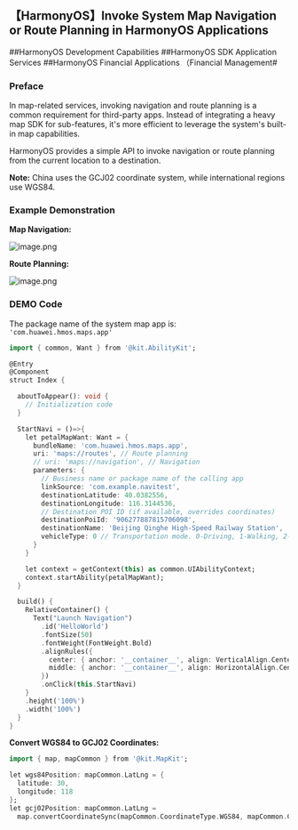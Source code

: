 ## 【HarmonyOS】Invoke System Map Navigation or Route Planning in HarmonyOS Applications  

\##HarmonyOS Development Capabilities ##HarmonyOS SDK Application Services ##HarmonyOS Financial Applications （Financial Management#  

### Preface  

In map-related services, invoking navigation and route planning is a common requirement for third-party apps. Instead of integrating a heavy map SDK for sub-features, it's more efficient to leverage the system's built-in map capabilities.  

HarmonyOS provides a simple API to invoke navigation or route planning from the current location to a destination.  

**Note:** China uses the GCJ02 coordinate system, while international regions use WGS84.  


### Example Demonstration  

**Map Navigation:**  

![image.png](https://api.nutpi.net/file/topic/2025-06-20/image/5b9cf565575d4e199716d00590dc95e8b1862.png)  

**Route Planning:**  

![image.png](https://api.nutpi.net/file/topic/2025-06-20/image/369db94bc28644fb982fca7b0a1ad8aab1862.png)  


### DEMO Code  

The package name of the system map app is:  
`'com.huawei.hmos.maps.app'`  


```dart
import { common, Want } from '@kit.AbilityKit';

@Entry
@Component
struct Index {

  aboutToAppear(): void {
    // Initialization code
  }

  StartNavi = ()=>{
    let petalMapWant: Want = {
      bundleName: 'com.huawei.hmos.maps.app',
      uri: 'maps://routes', // Route planning
      // uri: 'maps://navigation', // Navigation
      parameters: {
        // Business name or package name of the calling app
        linkSource: 'com.example.navitest',
        destinationLatitude: 40.0382556,
        destinationLongitude: 116.3144536,
        // Destination POI ID (if available, overrides coordinates)
        destinationPoiId: '906277887815706098',
        destinationName: 'Beijing Qinghe High-Speed Railway Station',
        vehicleType: 0 // Transportation mode. 0-Driving, 1-Walking, 2-Cycling. Default is driving
      }
    }

    let context = getContext(this) as common.UIAbilityContext;
    context.startAbility(petalMapWant);
  }

  build() {
    RelativeContainer() {
      Text("Launch Navigation")
        .id('HelloWorld')
        .fontSize(50)
        .fontWeight(FontWeight.Bold)
        .alignRules({
          center: { anchor: '__container__', align: VerticalAlign.Center },
          middle: { anchor: '__container__', align: HorizontalAlign.Center }
        })
        .onClick(this.StartNavi)
    }
    .height('100%')
    .width('100%')
  }
}
```  


**Convert WGS84 to GCJ02 Coordinates:**  

```dart
import { map, mapCommon } from '@kit.MapKit';

let wgs84Position: mapCommon.LatLng = {
  latitude: 30,
  longitude: 118
};
let gcj02Position: mapCommon.LatLng =
  map.convertCoordinateSync(mapCommon.CoordinateType.WGS84, mapCommon.CoordinateType.GCJ02, wgs84Position);
```